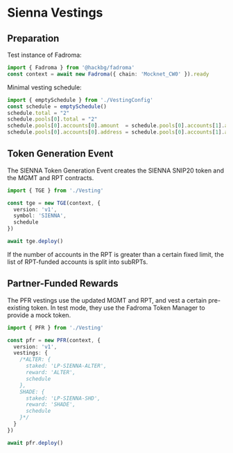 # Sienna Vestings

## Preparation

Test instance of Fadroma:

```typescript
import { Fadroma } from '@hackbg/fadroma'
const context = await new Fadroma({ chain: 'Mocknet_CW0' }).ready
```

Minimal vesting schedule:

```typescript
import { emptySchedule } from './VestingConfig'
const schedule = emptySchedule()
schedule.total = "2"
schedule.pools[0].total = "2"
schedule.pools[0].accounts[0].amount  = schedule.pools[0].accounts[1].amount  = "1"
schedule.pools[0].accounts[0].address = schedule.pools[0].accounts[1].address = context.agent.address
```

## Token Generation Event

The SIENNA Token Generation Event creates the SIENNA SNIP20 token
and the MGMT and RPT contracts.

```typescript
import { TGE } from './Vesting'

const tge = new TGE(context, {
  version: 'v1',
  symbol: 'SIENNA',
  schedule
})

await tge.deploy()
```

If the number of accounts in the RPT is greater than a certain fixed limit,
the list of RPT-funded accounts is split into subRPTs.

## Partner-Funded Rewards

The PFR vestings use the updated MGMT and RPT, and vest a certain pre-existing token.
In test mode, they use the Fadroma Token Manager to provide a mock token.

```typescript
import { PFR } from './Vesting'

const pfr = new PFR(context, {
  version: 'v1',
  vestings: {
    /*ALTER: {
      staked: 'LP-SIENNA-ALTER',
      reward: 'ALTER',
      schedule
    },
    SHADE: {
      staked: 'LP-SIENNA-SHD',
      reward: 'SHADE',
      schedule
    }*/
  }
})

await pfr.deploy()
```

